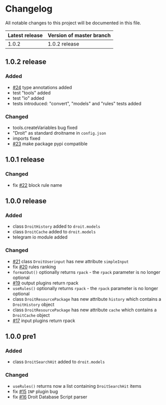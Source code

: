 # Changelog
All notable changes to this project will be documented in this file.

| Latest release | Version of master branch |  
|----------------|--------------------------|
| 1.0.2          | 1.0.2 release            |

## 1.0.2 release
### Added
- [#24](https://github.com/jarinox/python-droit/issues/24) type annotations added
- test "tools" added
- test "io" added
- tests introduced: "convert", "models" and "rules" tests added

### Changed
- tools.createVariables bug fixed
- "Droit" as standard droitname in `config.json`
- imports fixed
- [#23](https://github.com/jarinox/python-droit/issues/22) make package pypi compatible

## 1.0.1 release
### Changed
- fix [#22](https://github.com/jarinox/python-droit/issues/22) block rule name

## 1.0.0 release
### Added
- class `DroitHistory` added to `droit.models`
- class `DroitCache` added to `droit.models`
- telegram io module added

### Changed
- [#21](https://github.com/jaybeejs/python-droit/issues/21) class `DroitUserinput` has new attribute `simpleInput`
- fix [#20](https://github.com/jaybeejs/python-droit/issues/20) rules ranking
- `formatOut()` optionally returns `rpack` - the `rpack` parameter is no longer optional
- [#19](https://github.com/jaybeejs/python-droit/issues/19) output plugins return rpack
- `useRules()` optionally returns `rpack` - the `rpack` parameter is no longer optional
- class `DroitResourcePackage` has new attribute `history` which contains a `DroitHistory` object
- class `DroitResourcePackage` has new attribute `cache` which contains a `DroitCache` object
- [#17](https://github.com/jaybeejs/python-droit/issues/17) input plugins return rpack

## 1.0.0 pre1
### Added
- class `DroitSearchHit` added to `droit.models`

### Changed
- `useRules()` returns now a list containing `DroitSearchHit` items
- fix [#15](https://github.com/jaybeejs/python-droit/issues/15) `INP` plugin bug
- fix [#16](https://github.com/jaybeejs/python-droit/issues/15) Droit Database Script parser